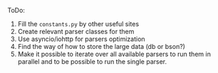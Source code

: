 ToDo:
1. Fill the `constants.py` by other useful sites
2. Create relevant parser classes for them
3. Use asyncio/iohttp for parsers optimization
4. Find the way of how to store the large data (db or bson?)
5. Make it possible to iterate over all available parsers to run them in parallel and to be possible to run the single parser.
